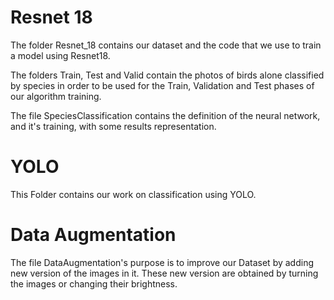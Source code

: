 # Resnet 18
The folder Resnet_18 contains our dataset and the code that we use to train a model using Resnet18.

The folders Train, Test and Valid contain the photos of birds alone classified by species in order to be used for the Train, Validation and Test phases of our algorithm training.

The file SpeciesClassification contains the definition of the neural network, and it's training, with some results representation.

# YOLO
This Folder contains our work on classification using YOLO.

# Data Augmentation
The file DataAugmentation's purpose is to improve our Dataset by adding new version of the images in it. These new version are obtained by turning the images or changing their brightness.


